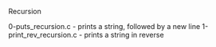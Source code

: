Recursion

0-puts_recursion.c - prints a string, followed by a new line
1-print_rev_recursion.c -  prints a string in reverse